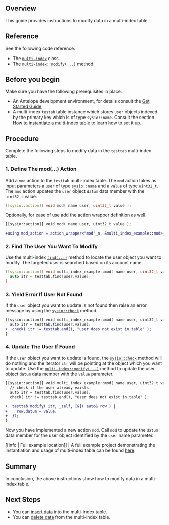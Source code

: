 <!-- ---
content_title: How to modify data in a multi-index table
--- -->

## Overview

This guide provides instructions to modify data in a multi-index table.

## Reference

See the following code reference:

* The [`multi-index`](http://example/com) class.
* The [`multi-index::modify(...)`](http://example/com) method.

## Before you begin

Make sure you have the following prerequisites in place:

* An Antelope development environment, for details consult the [Get Started Guide](https://docs.eosnetwork.com/docs/latest/getting-started/),
* A multi-index `testab` table instance which stores `user` objects indexed by the primary key which is of type `sysio::name`. Consult the section [How to instantiate a multi-index table](./how-to-instantiate-a-multi-index-table) to learn how to set it up.

## Procedure

Complete the following steps to modify data in the `testtab` multi-index table.

### 1. Define The mod(...) Action

Add a `mod` action to the `testtab` multi-index table. The `mod` action takes as input parameters a `user` of type `sysio::name` and a `value` of type `uint32_t`. The `mod` action updates the `user` object `datum` data member with the `uint32_t` value.

```cpp
[[sysio::action]] void mod( name user, uint32_t value );
```

Optionally, for ease of use add the action wrapper definition as well.

```diff
[[sysio::action]] void mod( name user, uint32_t value );

+using mod_action = action_wrapper<"mod"_n, &multi_index_example::mod>;
```

### 2. Find The User You Want To Modify

Use the multi-index [`find(...)`](http://example.com) method to locate the user object you want to modify. The targeted user is searched based on its account name.

```cpp
[[sysio::action]] void multi_index_example::mod( name user, uint32_t value ) {
  auto itr = testtab.find(user.value);
}
```

### 3. Yield Error If User Not Found

If the `user` object you want to update is not found then raise an error message by using the [`sysio::check`](http://example.com) method.

```diff
[[sysio::action]] void multi_index_example::mod( name user, uint32_t value ) {
  auto itr = testtab.find(user.value);
+  check( itr != testtab.end(), "user does not exist in table" );
}
```

### 4. Update The User If Found

If the `user` object you want to update is found, the [`sysio::check`](http://example.com) method will do nothing and the iterator `itr` will be pointing at the object which you want to update. Use the [`multi-index::modify(...)`](http://example.com) method to update the user object `datum` data member with the `value` parameter.

```diff
[[sysio::action]] void multi_index_example::mod( name user, uint32_t value ) {
  // check if the user already exists
  auto itr = testtab.find(user.value);
  check( itr != testtab.end(), "user does not exist in table" );

+  testtab.modify( itr, _self, [&]( auto& row ) {
+    row.datum = value;
+  });
}
```

Now you have implemented a new action `mod`. Call `mod` to update the `datum` data member for the user object identified by the `user` name parameter.

[[info | Full example location]]
| A full example project demonstrating the instantiation and usage of multi-index table can be found [here](https://github.com/Wire-Network/cdt/blob/main/examples/multi_index_example).

## Summary

In conclusion, the above instructions show how to modify data in a multi-index table.

## Next Steps

* You can [insert data](./how-to-insert-data-into-a-multi-index-table) into the multi-index table.
* You can [delete data](./how-to-delete-data-from-a-multi-index-table) from the multi-index table.
